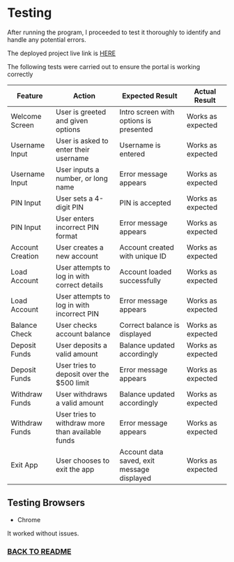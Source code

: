 # Testing

After running the program, I proceeded to test it thoroughly to identify and handle any potential errors.

The deployed project live link is [HERE](https://banking-app-python-d549d2afb12c.herokuapp.com/) 


The following tests were carried out to ensure the portal is working correctly

| **Feature**   | **Action**                    | **Expected Result**          | **Actual Result** |
| ------------- | ----------------------------- | ---------------------------- | ----------------- |
| Welcome Screen | User is greeted and given options | Intro screen with options is presented | Works as expected |
| Username Input | User is asked to enter their username | Username is entered| Works as expected | 
| Username Input | User inputs a number, or long name | Error message appears | Works as expected | 
| PIN Input | User sets a 4-digit PIN | PIN is accepted | Works as expected | 
| PIN Input | User enters incorrect PIN format | Error message appears | Works as expected | 
| Account Creation | User creates a new account | Account created with unique ID | Works as expected |
| Load Account | User attempts to log in with correct details | Account loaded successfully | Works as expected |
| Load Account | User attempts to log in with incorrect PIN | Error message appears | Works as expected |
| Balance Check | User checks account balance | Correct balance is displayed | Works as expected |
| Deposit Funds  | User deposits a valid amount | Balance updated accordingly | Works as expected |
| Deposit Funds | User tries to deposit over the $500 limit | Error message appears | Works as expected |
| Withdraw Funds | User withdraws a valid amount | Balance updated accordingly | Works as expected |
| Withdraw Funds | User tries to withdraw more than available funds | Error message appears | Works as expected |
| Exit App | User chooses to exit the app | Account data saved, exit message displayed | Works as expected |

## Testing Browsers

- Chrome

It worked without issues.


### [BACK TO README](https://github.com/ashley9368/banking-app/blob/main/README.md)